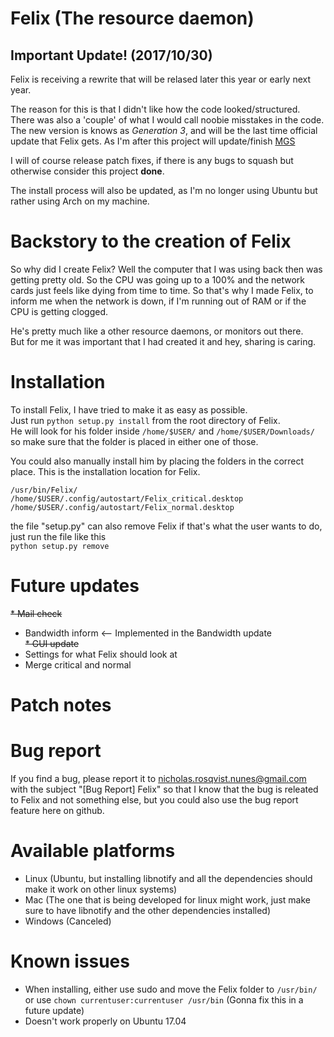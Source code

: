 # Felix (The resource daemon)


## Important Update! (2017/10/30)

Felix is receiving a rewrite that will be relased later this year or early next year.

The reason for this is that I didn't like how the code looked/structured. There was also a 'couple' of what I would call noobie misstakes in the code. The new version is knows as <i>Generation 3</i>, and will be the last time official update that Felix gets. As I'm after this project will update/finish [MGS](https://github.com/WeeLonelySoul/louOS-Management-System)

I will of course release patch fixes, if there is any bugs to squash but otherwise consider this project <b>done</b>.

The install process will also be updated, as I'm no longer using Ubuntu but rather using Arch on my machine.

# Backstory to the creation of Felix

So why did I create Felix?
Well the computer that I was using back then was getting pretty old. So the CPU was going up to a 100% and
the network cards just feels like dying from time to time. 
So that's why I made Felix, to inform me when the network is down, if I'm running out of RAM or if the CPU is getting clogged.

He's pretty much like a other resource daemons, or monitors out there.<br>
But for me it was important that I had created it and hey, sharing is caring.

# Installation

To install Felix, I have tried to make it as easy as possible. <br />Just run `python setup.py install` from the root directory of Felix.<br />
He will look for his folder inside `/home/$USER/` and `/home/$USER/Downloads/` so make sure that the folder is placed in either one of those.

You could also manually install him by placing the folders in the correct place.
This is the installation location for Felix.

`/usr/bin/Felix/`<br />
`/home/$USER/.config/autostart/Felix_critical.desktop`<br />
`/home/$USER/.config/autostart/Felix_normal.desktop`

the file "setup.py" can also remove Felix if that's what the user wants to do, just run the file like this <br />`python setup.py remove`

# Future updates
~~* Mail check~~<br>
* Bandwidth inform <-- Implemented in the Bandwidth update<br>
~~* GUI update~~
* Settings for what Felix should look at
* Merge critical and normal

# Patch notes

# Bug report

If you find a bug, please report it to nicholas.rosqvist.nunes@gmail.com with the subject "[Bug Report] Felix" so that I know that the bug is releated to Felix and not something else, but you could also use the bug report feature here on github.

# Available platforms
* Linux (Ubuntu, but installing libnotify and all the dependencies should make it work on other linux systems)
* Mac (The one that is being developed for linux might work, just make sure to have libnotify and the other dependencies installed)
* Windows (Canceled)

# Known issues
* When installing, either use sudo and move the Felix folder to `/usr/bin/` or use `chown currentuser:currentuser /usr/bin` (Gonna fix this in a future update) <br />
* Doesn't work properly on Ubuntu 17.04 <br />
